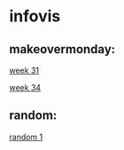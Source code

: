# infovis

## makeovermonday:

<a href="https://sql19w.github.io/infovis/momw31.html">week 31</a>

<a href="https://sql19w.github.io/infovis/mom2020w34.html">week 34</a>


## random:


<a href="https://sql19w.github.io/infovis/random1.html">random 1</a>


